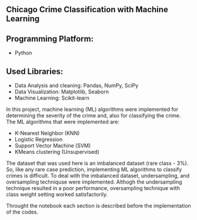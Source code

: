 ## Chicago Crime Classification with Machine Learning


## Programming Platform:
* Python

## Used Libraries:
* Data Analysis and cleaning: Pandas, NumPy, SciPy 
* Data Visualization: Matplotlib, Seaborn
* Machine Learning: Scikit-learn

In this project, machine learning (ML) algorithms were implemented for determining the severity of the crime and, also for classifying the crime. The ML algorithms that were implemented are:

* K-Nearest Neighbor (KNN)
* Logistic Regression
* Support Vector Machine (SVM)
* KMeans clustering (Unsupervised)

The dataset that was used here is an imbalanced dataset (rare class - 3%). So, like any rare case prediction, implementing ML algorithms to classify crimes is difficult. To deal with the imbalanced dataset, undersampling, and oversampling techniquse were implemented. Althogh the undersampling technique resulted in a poor performance, oversampling technique with class weight setting worked satisfactorily.  

Throught the notebook each section is described before the implementation of the codes.



